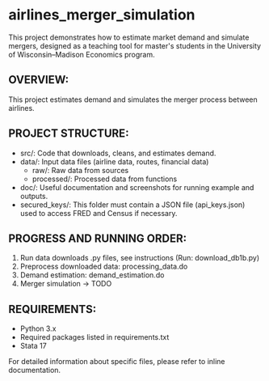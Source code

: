 # airlines_merger_simulation

This project demonstrates how to estimate market demand and simulate mergers, designed as a teaching tool for master's students in the University of Wisconsin–Madison Economics program.

## OVERVIEW:
This project estimates demand and simulates the merger process between airlines.

## PROJECT STRUCTURE:
- src/: Code that downloads, cleans, and estimates demand. 
- data/: Input data files (airline data, routes, financial data)
    - raw/: Raw data from sources
    - processed/: Processed data from functions
- doc/: Useful documentation and screenshots for running example and outputs.  
- secured_keys/: This folder must contain a JSON file (api_keys.json) used to access FRED and Census if necessary. 

## PROGRESS AND RUNNING ORDER:
1. Run data downloads .py files, see instructions (Run: download_db1b.py)
2. Preprocess downloaded data: processing_data.do
3. Demand estimation: demand_estimation.do
4. Merger simulation → TODO

## REQUIREMENTS:
- Python 3.x
- Required packages listed in requirements.txt
- Stata 17

For detailed information about specific files, please refer to inline documentation.
